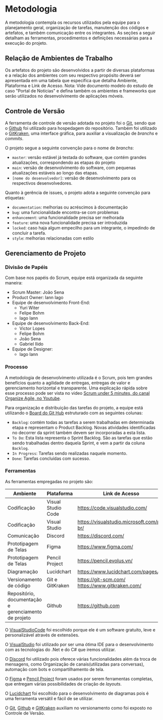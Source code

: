 
# Metodologia

A metodologia contempla os recursos utilizados pela equipe para o planejamento geral, organização de tarefas, manutenção dos códigos e artefatos, e também comunicação entre os integrantes. As seções a seguir detalham as ferramentas, procedimentos e definições necessárias para a execução do projeto.

## Relação de Ambientes de Trabalho

Os artefatos do projeto são desenvolvidos a partir de diversas plataformas e a relação dos ambientes com seu respectivo propósito deverá ser apresentada em uma tabela que especifica que detalha Ambiente, Plataforma e Link de Acesso. 
Nota: Vide documento modelo do estudo de caso "Portal de Notícias" e defina também os ambientes e frameworks que serão utilizados no desenvolvimento de aplicações móveis.

## Controle de Versão

A ferramenta de controle de versão adotada no projeto foi o [Git](https://git-scm.com/), sendo que o [Github](https://github.com) foi utilizado para hospedagem do repositório. Também foi utilizado o [GitKraken](https://www.gitkraken.com/), uma interface gráfica, para auxiliar a visualização de *branchs* e *commits*.

O projeto segue a seguinte convenção para o nome de *branchs*:

- `master`: versão estável já testada do software, que contém grandes atualizações, correspondendo as etapas do projeto
- `main`: versão de desenvolvimento do software, com pequenas atualizações estáveis ao longo das etapas.
- `[nome do desenvolvedor]`: versão de desenvolvimento para os respectivos desenvolvedores.

Quanto à gerência de issues, o projeto adota a seguinte convenção para etiquetas:

- `documentation`: melhorias ou acréscimos à documentação
- `bug`: uma funcionalidade encontra-se com problemas
- `enhancement`: uma funcionalidade precisa ser melhorada
- `feature`: uma nova funcionalidade precisa ser introduzida
- `locked`: caso haja algum empecilho para um integrante, o impedindo de concluir a tarefa.
- `style`: melhorias relacionadas com estilo

## Gerenciamento de Projeto

### Divisão de Papéis

Com base nos papéis do Scrum, equipe está organizada da seguinte maneira:
- Scrum Master: João Sena
- Product Owner: Iann Iago
- Equipe de desenvolvimento Front-End:
    - Yuri Witer
    - Felipe Bohm
    - Iago Iann
- Equipe de desenvolvimento Back-End:
    - Victor Lopes
    - Felipe Bohm
    - João Sena
    - Gabriel Ilido
- Equipe de Designer:
    - Iago Iann

### Processo

A metodologia de desenvolvimento utilizada é o Scrum, pois tem grandes benefícios quanto a agilidade de entregas, entregas de valor e gerenciamento horizontal e transparente. Uma explicação rápida sobre esse processo pode ser vista no video [Scrum under 5 minutes, do canal Organize Agile, no Youtube](https://www.youtube.com/watch?v=2Vt7Ik8Ublw). 

Para organização e distribuição das tarefas do projeto, a equipe está utilizando o [Board do Git Hub](https://github.com/ICEI-PUC-Minas-PMV-ADS/pmv-ads-2021-1-e1-proj-web-t1-web-hardware/projects/2?fullscreen=true) estruturado com as seguintes colunas:

- `Backlog`: contém todas as tarefas a serem trabalhadas em determinada etapa e representam o Product Backlog. Novas atividades identificadas no decorrer da sprint também devem ser incorporadas a esta lista.
- `To Do`: Esta lista representa o Sprint Backlog. São as tarefas que estão sendo trabalhadas dentro daquela Sprint, e vem a partir da coluna `Backlog`.
- `In Progress`: Tarefas sendo realizadas naquele momento.
- `Done`: Tarefas concluídas com sucesso.

### Ferramentas

As ferramentas empregadas no projeto são:

| Ambiente | Plataforma | Link de Acesso |
| ------------- | ------------ | ---------- |
| Codificação | Visual Studio Code | https://code.visualstudio.com/
| Codificação | Visual Studio  | https://visualstudio.microsoft.com/pt-br/
| Comunicação | Discord | https://discord.com/
| Prototipagem de Telas | Figma | https://www.figma.com/
| Prototipagem de Telas | Pencil Project | https://pencil.evolus.vn/
| Diagramação | Lucidchart | https://www.lucidchart.com/pages/pt
| Versionamento de código | Git e GitKraken | https://git-scm.com/ https://www.gitkraken.com/
| Repositório, documentação e gerenciamento de projeto | Github | https://github.com

O [VisualStudioCode](https://code.visualstudio.com/) foi escolhido porque ele é um software gratuito, leve e personalizável através de extensões.

O [VisualStudio](https://visualstudio.microsoft.com/pt-br/) foi utilizado por ser uma ótima IDE para o desenvolvimento com as tecnologias do .Net e do C# que iremos utilizar.

O [Discord](https://discord.com/) foi utilizado pois oferece várias funcionalidades além da troca de mensagens, como Organização de canais(utilizadas para conversas), automação com bots e compartilhamento de tela.

O [Figma](https://www.figma.com/) e [Pencil Project](https://pencil.evolus.vn/) foram usados por serem ferramentas completas, que entregam várias possibilidades de criação de *layouts*.

O [Lucidchart](https://www.lucidchart.com/pages/pt) foi escolhido para o desenvolvimento de diagramas pois é uma ferramenta versátil e fácil de se utilizar.

O [Git](https://git-scm.com/), [Github](https://github.com) e [GitKraken](https://www.gitkraken.com/) auxiliam no versionamento como foi exposto no Controle de Versão.
